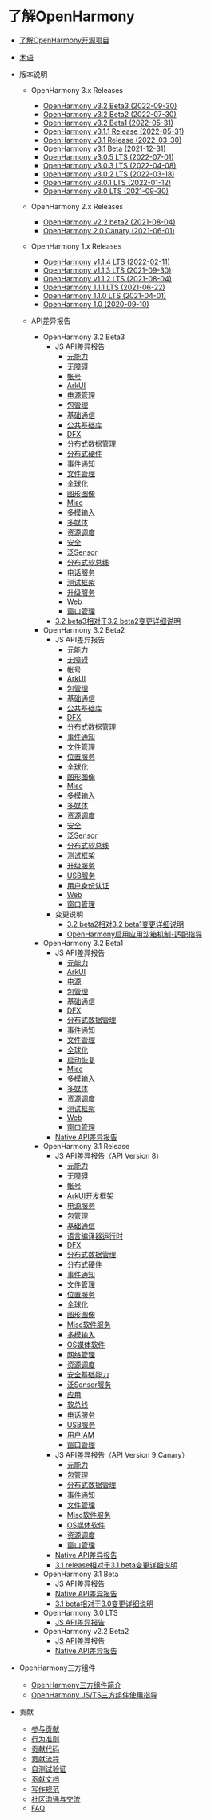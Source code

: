 # 了解OpenHarmony

- [了解OpenHarmony开源项目](OpenHarmony-Overview_zh.md)
- [术语](glossary.md)
- 版本说明
  - OpenHarmony 3.x Releases
    - [OpenHarmony v3.2 Beta3 (2022-09-30)](release-notes/OpenHarmony-v3.2-beta3.md)
    - [OpenHarmony v3.2 Beta2 (2022-07-30)](release-notes/OpenHarmony-v3.2-beta2.md)
    - [OpenHarmony v3.2 Beta1 (2022-05-31)](release-notes/OpenHarmony-v3.2-beta1.md)
    - [OpenHarmony v3.1.1 Release (2022-05-31)](release-notes/OpenHarmony-v3.1.1-release.md)
    - [OpenHarmony v3.1 Release (2022-03-30)](release-notes/OpenHarmony-v3.1-release.md)
    - [OpenHarmony v3.1 Beta (2021-12-31)](release-notes/OpenHarmony-v3.1-beta.md)
    - [OpenHarmony v3.0.5 LTS (2022-07-01)](release-notes/OpenHarmony-v3.0.5-LTS.md)
    - [OpenHarmony v3.0.3 LTS (2022-04-08)](release-notes/OpenHarmony-v3.0.3-LTS.md)
    - [OpenHarmony v3.0.2 LTS (2022-03-18)](release-notes/OpenHarmony-v3.0.2-LTS.md)
    - [OpenHarmony v3.0.1 LTS (2022-01-12)](release-notes/OpenHarmony-v3.0.1-LTS.md)
    - [OpenHarmony v3.0 LTS (2021-09-30)](release-notes/OpenHarmony-v3.0-LTS.md)

  - OpenHarmony 2.x Releases
    - [OpenHarmony v2.2 beta2 (2021-08-04)](release-notes/OpenHarmony-v2.2-beta2.md)
    - [OpenHarmony 2.0 Canary (2021-06-01)](release-notes/OpenHarmony-2-0-Canary.md)

  - OpenHarmony 1.x Releases

    - [OpenHarmony v1.1.4 LTS (2022-02-11)](release-notes/OpenHarmony-v1-1-4-LTS.md)
    - [OpenHarmony v1.1.3 LTS (2021-09-30)](release-notes/OpenHarmony-v1-1-3-LTS.md)
    - [OpenHarmony v1.1.2 LTS (2021-08-04)](release-notes/OpenHarmony-v1.1.2-LTS.md)
    - [OpenHarmony 1.1.1 LTS (2021-06-22)](release-notes/OpenHarmony-1-1-1-LTS.md)
    - [OpenHarmony 1.1.0 LTS (2021-04-01)](release-notes/OpenHarmony-1-1-0-LTS.md)
    - [OpenHarmony 1.0 (2020-09-10)](release-notes/OpenHarmony-1-0.md)

  - API差异报告
    - OpenHarmony 3.2 Beta3
      - JS API差异报告
        - [元能力](release-notes/api-change/v3.2-beta3/js-apidiff-ability.md)
        - [无障碍](release-notes/api-change/v3.2-beta3/js-apidiff-accessibility.md)
        - [帐号](release-notes/api-change/v3.2-beta3/js-apidiff-account.md)
        - [ArkUI](release-notes/api-change/v3.2-beta3/js-apidiff-arkui.md)
        - [电源管理](release-notes/api-change/v3.2-beta3/js-apidiff-battery.md)
        - [包管理](release-notes/api-change/v3.2-beta3/js-apidiff-bundle.md)
        - [基础通信](release-notes/api-change/v3.2-beta3/js-apidiff-communicate.md)
        - [公共基础库](release-notes/api-change/v3.2-beta3/js-apidiff-compiler-and-runtime.md)
        - [DFX](release-notes/api-change/v3.2-beta3/js-apidiff-dfx.md)
        - [分布式数据管理](release-notes/api-change/v3.2-beta3/js-apidiff-distributed-data.md)
        - [分布式硬件](release-notes/api-change/v3.2-beta3/js-apidiff-distributed-hardware.md)
        - [事件通知](release-notes/api-change/v3.2-beta3/js-apidiff-event-and-notification.md)
        - [文件管理](release-notes/api-change/v3.2-beta3/js-apidiff-file-management.md)
        - [全球化](release-notes/api-change/v3.2-beta3/js-apidiff-global.md)
        - [图形图像](release-notes/api-change/v3.2-beta3/js-apidiff-graphic.md)
        - [Misc](release-notes/api-change/v3.2-beta3/js-apidiff-misc.md)
        - [多模输入](release-notes/api-change/v3.2-beta3/js-apidiff-multi-modal-input.md)
        - [多媒体](release-notes/api-change/v3.2-beta3/js-apidiff-multimedia.md)
        - [资源调度](release-notes/api-change/v3.2-beta3/js-apidiff-resource-scheduler.md)
        - [安全](release-notes/api-change/v3.2-beta3/js-apidiff-security.md)
        - [泛Sensor](release-notes/api-change/v3.2-beta3/js-apidiff-sensor.md)
        - [分布式软总线](release-notes/api-change/v3.2-beta3/js-apidiff-soft-bus.md)
        - [电话服务](release-notes/api-change/v3.2-beta3/js-apidiff-telephony.md)
        - [测试框架](release-notes/api-change/v3.2-beta3/js-apidiff-unitest.md)
        - [升级服务](release-notes/api-change/v3.2-beta3/js-apidiff-update.md)
        - [Web](release-notes/api-change/v3.2-beta3/js-apidiff-web.md)
        - [窗口管理](release-notes/api-change/v3.2-beta3/js-apidiff-window.md)
      - [3.2 beta3相对于3.2 beta2变更详细说明](release-notes/api-change/v3.2-beta3/changelog-v3.2-beta3.md)
    - OpenHarmony 3.2 Beta2
      - JS API差异报告
        - [元能力](release-notes/api-change/v3.2-beta2/js-apidiff-ability.md)
        - [无障碍](release-notes/api-change/v3.2-beta2/js-apidiff-accessibility.md)
        - [帐号](release-notes/api-change/v3.2-beta2/js-apidiff-account.md)
        - [ArkUI](release-notes/api-change/v3.2-beta2/js-apidiff-arkui.md)
        - [包管理](release-notes/api-change/v3.2-beta2/js-apidiff-bundle.md)
        - [基础通信](release-notes/api-change/v3.2-beta2/js-apidiff-communicate.md)
        - [公共基础库](release-notes/api-change/v3.2-beta2/js-apidiff-compiler-and-runtime.md)
        - [DFX](release-notes/api-change/v3.2-beta2/js-apidiff-dfx.md)
        - [分布式数据管理](release-notes/api-change/v3.2-beta2/js-apidiff-distributed-data.md)
        - [事件通知](release-notes/api-change/v3.2-beta2/js-apidiff-event-and-notification.md)
        - [文件管理](release-notes/api-change/v3.2-beta2/js-apidiff-file-management.md)
        - [位置服务](release-notes/api-change/v3.2-beta2/js-apidiff-geolocation.md)
        - [全球化](release-notes/api-change/v3.2-beta2/js-apidiff-global.md)
        - [图形图像](release-notes/api-change/v3.2-beta2/js-apidiff-graphic.md)
        - [Misc](release-notes/api-change/v3.2-beta2/js-apidiff-misc.md)
        - [多模输入](release-notes/api-change/v3.2-beta2/js-apidiff-multi-modal-input.md)
        - [多媒体](release-notes/api-change/v3.2-beta2/js-apidiff-multimedia.md)
        - [资源调度](release-notes/api-change/v3.2-beta2/js-apidiff-resource-scheduler.md)
        - [安全](release-notes/api-change/v3.2-beta2/js-apidiff-security.md)
        - [泛Sensor](release-notes/api-change/v3.2-beta2/js-apidiff-sensor.md)
        - [分布式软总线](release-notes/api-change/v3.2-beta2/js-apidiff-soft-bus.md)
        - [测试框架](release-notes/api-change/v3.2-beta2/js-apidiff-unitest.md)
        - [升级服务](release-notes/api-change/v3.2-beta2/js-apidiff-update.md)
        - [USB服务](release-notes/api-change/v3.2-beta2/js-apidiff-usb.md)
        - [用户身份认证](release-notes/api-change/v3.2-beta2/js-apidiff-user-authentication.md)
        - [Web](release-notes/api-change/v3.2-beta2/js-apidiff-web.md)
        - [窗口管理](release-notes/api-change/v3.2-beta2/js-apidiff-window.md)
      - 变更说明
        - [3.2 beta2相对3.2 beta1变更详细说明](release-notes/api-change/v3.2-beta2/changelog-v3.2-beta2.md)
        - [OpenHarmony启用应用沙箱机制-适配指导](release-notes/api-change/v3.2-beta2/application-sandbox-adaptation-guide.md)  
    - OpenHarmony 3.2 Beta1
      - JS API差异报告
        - [元能力](release-notes/api-change/v3.2-beta1/js-apidiff-ability.md)
        - [ArkUI](release-notes/api-change/v3.2-beta1/js-apidiff-arkui.md)
        - [电源](release-notes/api-change/v3.2-beta1/js-apidiff-battery.md)
        - [包管理](release-notes/api-change/v3.2-beta1/js-apidiff-bundle.md)
        - [基础通信](release-notes/api-change/v3.2-beta1/js-apidiff-communicate.md)
        - [DFX](release-notes/api-change/v3.2-beta1/js-apidiff-dfx.md)
        - [分布式数据管理](release-notes/api-change/v3.2-beta1/js-apidiff-distributed-data.md)
        - [事件通知](release-notes/api-change/v3.2-beta1/js-apidiff-event-and-notification.md)
        - [文件管理](release-notes/api-change/v3.2-beta1/js-apidiff-file-management.md)
        - [全球化](release-notes/api-change/v3.2-beta1/js-apidiff-global.md)
        - [启动恢复](release-notes/api-change/v3.2-beta1/js-apidiff-init.md)
        - [Misc](release-notes/api-change/v3.2-beta1/js-apidiff-misc.md)
        - [多模输入](release-notes/api-change/v3.2-beta1/js-apidiff-multi-modal-input.md)
        - [多媒体](release-notes/api-change/v3.2-beta1/js-apidiff-multimedia.md)
        - [资源调度](release-notes/api-change/v3.2-beta1/js-apidiff-resource-scheduler.md)
        - [测试框架](release-notes/api-change/v3.2-beta1/js-apidiff-unitest.md)
        - [Web](release-notes/api-change/v3.2-beta1/js-apidiff-web.md)
        - [窗口管理](release-notes/api-change/v3.2-beta1/js-apidiff-window.md)
      - [Native API差异报告](release-notes/api-change/v3.2-beta1/native-apidiff-v3.2-beta.md)
    - OpenHarmony 3.1 Release
      - JS API差异报告（API Version 8）
        - [元能力](release-notes/api-change/v3.1-Release/js-apidiff-ability.md)
        - [无障碍](release-notes/api-change/v3.1-Release/js-apidiff-accessibility.md)
        - [帐号](release-notes/api-change/v3.1-Release/js-apidiff-account.md)
        - [ArkUI开发框架](release-notes/api-change/v3.1-Release/js-apidiff-ace.md)
        - [电源服务](release-notes/api-change/v3.1-Release/js-apidiff-battery.md)
        - [包管理](release-notes/api-change/v3.1-Release/js-apidiff-bundle.md)
        - [基础通信](release-notes/api-change/v3.1-Release/js-apidiff-communicate.md)
        - [语言编译器运行时](release-notes/api-change/v3.1-Release/js-apidiff-compiler-and-runtime.md)
        - [DFX](release-notes/api-change/v3.1-Release/js-apidiff-dfx.md)
        - [分布式数据管理](release-notes/api-change/v3.1-Release/js-apidiff-distributed-data.md)
        - [分布式硬件](release-notes/api-change/v3.1-Release/js-apidiff-distributed-hardware.md)
        - [事件通知](release-notes/api-change/v3.1-Release/js-apidiff-event-and-notification.md)
        - [文件管理](release-notes/api-change/v3.1-Release/js-apidiff-file-management.md)
        - [位置服务](release-notes/api-change/v3.1-Release/js-apidiff-geolocation.md)
        - [全球化](release-notes/api-change/v3.1-Release/js-apidiff-global.md)
        - [图形图像](release-notes/api-change/v3.1-Release/js-apidiff-graphic.md)
        - [Misc软件服务](release-notes/api-change/v3.1-Release/js-apidiff-misc.md)
        - [多模输入](release-notes/api-change/v3.1-Release/js-apidiff-multi-modal-input.md)
        - [OS媒体软件](release-notes/api-change/v3.1-Release/js-apidiff-multimedia.md)
        - [网络管理](release-notes/api-change/v3.1-Release/js-apidiff-network.md)
        - [资源调度](release-notes/api-change/v3.1-Release/js-apidiff-resource-scheduler.md)
        - [安全基础能力](release-notes/api-change/v3.1-Release/js-apidiff-security.md)
        - [泛Sensor服务](release-notes/api-change/v3.1-Release/js-apidiff-sensor.md)
        - [应用](release-notes/api-change/v3.1-Release/js-apidiff-settings.md)
        - [软总线](release-notes/api-change/v3.1-Release/js-apidiff-soft-bus.md)
        - [电话服务](release-notes/api-change/v3.1-Release/js-apidiff-telephony.md)
        - [USB服务](release-notes/api-change/v3.1-Release/js-apidiff-usb.md)
        - [用户IAM](release-notes/api-change/v3.1-Release/js-apidiff-user-authentication.md)
        - [窗口管理](release-notes/api-change/v3.1-Release/js-apidiff-window.md)
      - JS API差异报告（API Version 9 Canary）
        - [元能力](release-notes/api-change/v3.1-Release/js-apidiff-ability_api-9-canary.md)
        - [包管理](release-notes/api-change/v3.1-Release/js-apidiff-bundle_api-9-canary.md)
        - [分布式数据管理](release-notes/api-change/v3.1-Release/js-apidiff-distributed-data_api-9-canary.md)
        - [事件通知](release-notes/api-change/v3.1-Release/js-apidiff-event-and-notification_api-9-canary.md)
        - [文件管理](release-notes/api-change/v3.1-Release/js-apidiff-file-management_api-9-canary.md)
        - [Misc软件服务](release-notes/api-change/v3.1-Release/js-apidiff-misc_api-9-canary.md)
        - [OS媒体软件](release-notes/api-change/v3.1-Release/js-apidiff-multimedia_api-9-canary.md)
        - [资源调度](release-notes/api-change/v3.1-Release/js-apidiff-resource-scheduler_api-9-canary.md)
        - [窗口管理](release-notes/api-change/v3.1-Release/js-apidiff-window_api-9-canary.md)
      - [Native API差异报告](release-notes/api-change/v3.1-Release/native-apidiff-v3.1-release.md)
      - [3.1 release相对于3.1 beta变更详细说明](release-notes/api-change/v3.1-Release/changelog-v3.1-release.md)
    - OpenHarmony 3.1 Beta
      - [JS API差异报告](release-notes/api-change/v3.1-beta/js-apidiff-v3.1-beta.md)
      - [Native API差异报告](release-notes/api-change/v3.1-beta/native-apidiff-v3.1-beta.md)
      - [3.1 beta相对于3.0变更详细说明](release-notes/api-change/v3.1-beta/changelog-v3.1-beta.md)
    - OpenHarmony 3.0 LTS  
      - [JS API差异报告](release-notes/api-change/v3.0-LTS/js-apidiff-v3.0-lts.md)
    - OpenHarmony v2.2 Beta2
      - [JS API差异报告](release-notes/api-change/v2.2-beta2/js-apidiff-v2.2-beta2.md)
      - [Native API差异报告](release-notes/api-change/v2.2-beta2/native-apidiff-v2.2-beta2.md)

- OpenHarmony三方组件
  - [OpenHarmony三方组件简介](third-party-components/third-party-components-introduction.md)  
  - [OpenHarmony JS/TS三方组件使用指导](third-party-components/npm-third-party-guide.md)

- 贡献
  - [参与贡献](contribute/参与贡献.md)
  - [行为准则](contribute/行为准则.md)
  - [贡献代码](contribute/贡献代码.md)
  - [贡献流程](contribute/贡献流程.md)
  - [自测试验证](readme/测试子系统.md)
  - [贡献文档](contribute/贡献文档.md)
  - [写作规范](contribute/写作规范.md)
  - [社区沟通与交流](contribute/社区沟通与交流.md)
  - [FAQ](contribute/FAQ.md)
